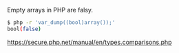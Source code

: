 Empty arrays in PHP are falsy.
```sh
$ php -r 'var_dump((bool)array());'
bool(false)
```
https://secure.php.net/manual/en/types.comparisons.php